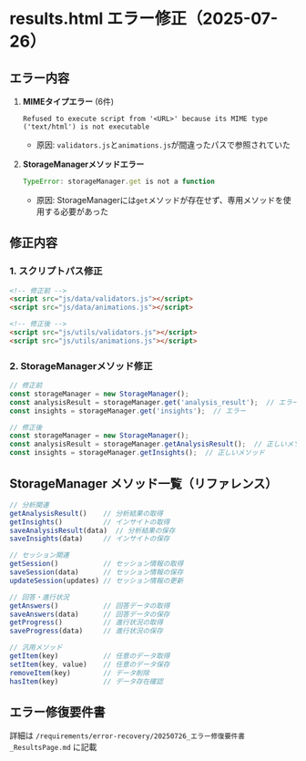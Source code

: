 # results.html エラー修正（2025-07-26）

## エラー内容
1. **MIMEタイプエラー** (6件)
   ```
   Refused to execute script from '<URL>' because its MIME type ('text/html') is not executable
   ```
   - 原因: `validators.js`と`animations.js`が間違ったパスで参照されていた

2. **StorageManagerメソッドエラー**
   ```javascript
   TypeError: storageManager.get is not a function
   ```
   - 原因: StorageManagerには`get`メソッドが存在せず、専用メソッドを使用する必要があった

## 修正内容

### 1. スクリプトパス修正
```html
<!-- 修正前 -->
<script src="js/data/validators.js"></script>
<script src="js/data/animations.js"></script>

<!-- 修正後 -->
<script src="js/utils/validators.js"></script>
<script src="js/utils/animations.js"></script>
```

### 2. StorageManagerメソッド修正
```javascript
// 修正前
const storageManager = new StorageManager();
const analysisResult = storageManager.get('analysis_result');  // エラー
const insights = storageManager.get('insights');  // エラー

// 修正後
const storageManager = new StorageManager();
const analysisResult = storageManager.getAnalysisResult();  // 正しいメソッド
const insights = storageManager.getInsights();  // 正しいメソッド
```

## StorageManager メソッド一覧（リファレンス）
```javascript
// 分析関連
getAnalysisResult()    // 分析結果の取得
getInsights()          // インサイトの取得
saveAnalysisResult(data)  // 分析結果の保存
saveInsights(data)     // インサイトの保存

// セッション関連
getSession()           // セッション情報の取得
saveSession(data)      // セッション情報の保存
updateSession(updates) // セッション情報の更新

// 回答・進行状況
getAnswers()           // 回答データの取得
saveAnswers(data)      // 回答データの保存
getProgress()          // 進行状況の取得
saveProgress(data)     // 進行状況の保存

// 汎用メソッド
getItem(key)           // 任意のデータ取得
setItem(key, value)    // 任意のデータ保存
removeItem(key)        // データ削除
hasItem(key)           // データ存在確認
```

## エラー修復要件書
詳細は `/requirements/error-recovery/20250726_エラー修復要件書_ResultsPage.md` に記載